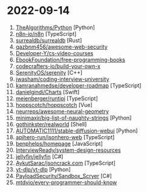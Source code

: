 # 2022-09-14

1. [TheAlgorithms/Python](https://github.com/TheAlgorithms/Python "All Algorithms implemented in Python") [Python]
2. [n8n-io/n8n](https://github.com/n8n-io/n8n "Free and source-available fair-code licensed workflow automation tool. Easily automate tasks across different services.") [TypeScript]
3. [surrealdb/surrealdb](https://github.com/surrealdb/surrealdb "A scalable, distributed, collaborative, document-graph database, for the realtime web") [Rust]
4. [qazbnm456/awesome-web-security](https://github.com/qazbnm456/awesome-web-security "🐶 A curated list of Web Security materials and resources.") 
5. [Developer-Y/cs-video-courses](https://github.com/Developer-Y/cs-video-courses "List of Computer Science courses with video lectures.") 
6. [EbookFoundation/free-programming-books](https://github.com/EbookFoundation/free-programming-books "📚 Freely available programming books") 
7. [codecrafters-io/build-your-own-x](https://github.com/codecrafters-io/build-your-own-x "Master programming by recreating your favorite technologies from scratch.") 
8. [SerenityOS/serenity](https://github.com/SerenityOS/serenity "The Serenity Operating System 🐞") [C++]
9. [jwasham/coding-interview-university](https://github.com/jwasham/coding-interview-university "A complete computer science study plan to become a software engineer.") 
10. [kamranahmedse/developer-roadmap](https://github.com/kamranahmedse/developer-roadmap "Roadmap to becoming a developer in 2022") [TypeScript]
11. [danielgindi/Charts](https://github.com/danielgindi/Charts "Beautiful charts for iOS/tvOS/OSX! The Apple side of the crossplatform MPAndroidChart.") [Swift]
12. [meienberger/runtipi](https://github.com/meienberger/runtipi "⛺️ Tipi is a homeserver for everyone! One command setup, one click installs for your favorites self-hosted apps. ✨") [TypeScript]
13. [hoppscotch/hoppscotch](https://github.com/hoppscotch/hoppscotch "👽 Open source API development ecosystem - https://hoppscotch.io") [Vue]
14. [neurreps/awesome-neural-geometry](https://github.com/neurreps/awesome-neural-geometry "A curated collection of resources and research related to the geometry of representations in the brain, deep networks, and beyond") 
15. [minimaxir/big-list-of-naughty-strings](https://github.com/minimaxir/big-list-of-naughty-strings "The Big List of Naughty Strings is a list of strings which have a high probability of causing issues when used as user-input data.") [Python]
16. [gothinkster/realworld](https://github.com/gothinkster/realworld "The mother of all demo apps — Exemplary fullstack Medium.com clone powered by React, Angular, Node, Django, and many more 🏅") [Shell]
17. [AUTOMATIC1111/stable-diffusion-webui](https://github.com/AUTOMATIC1111/stable-diffusion-webui "Stable Diffusion web UI") [Python]
18. [apihero-run/jsonhero-web](https://github.com/apihero-run/jsonhero-web "JSON Hero is an open-source, beautiful JSON explorer for the web that lets you browse, search and navigate your JSON files at speed. 🚀") [TypeScript]
19. [benphelps/homepage](https://github.com/benphelps/homepage "A highly customizable homepage (or startpage / application dashboard) with Docker and service API integrations.") [JavaScript]
20. [InterviewReady/system-design-resources](https://github.com/InterviewReady/system-design-resources "These are the best resources for System Design on the Internet") 
21. [jellyfin/jellyfin](https://github.com/jellyfin/jellyfin "The Free Software Media System") [C#]
22. [AykutSarac/jsoncrack.com](https://github.com/AykutSarac/jsoncrack.com "🔮 Seamlessly visualize your JSON data instantly into graphs; paste, import or fetch!") [TypeScript]
23. [yt-dlp/yt-dlp](https://github.com/yt-dlp/yt-dlp "A youtube-dl fork with additional features and fixes") [Python]
24. [PayloadSecurity/Sandbox_Scryer](https://github.com/PayloadSecurity/Sandbox_Scryer "") [C#]
25. [mtdvio/every-programmer-should-know](https://github.com/mtdvio/every-programmer-should-know "A collection of (mostly) technical things every software developer should know about") 
